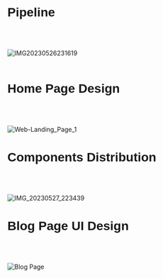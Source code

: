 # <h1 style="font-family:Poppins, sans-serif" >Pipeline</h1> <br> <br>
![IMG20230526231619](https://github.com/amanjaiman1/Product_3D/assets/77478827/15d28f78-a150-42b5-be3d-035e3d3f1ff8) <br><br>

# <h1 style="font-family:Poppins, sans-serif" >Home Page Design</h1> <br> <br>
![Web-Landing_Page_1](https://github.com/amanjaiman1/Product_3D/assets/77478827/e2c1103e-e641-484f-b4e3-8a95f410950b)

# <h1 style="font-family:Poppins, sans-serif" >Components Distribution</h1> <br> <br>
![IMG_20230527_223439](https://github.com/amanjaiman1/Product_3D/assets/77478827/efa6d696-ca93-4dca-bb09-86e456fb05aa)

# <h1 style="font-family:Poppins, sans-serif" >Blog Page UI Design</h1> <br> <br>
![Blog Page](https://github.com/MohamedMafaz/Product_3D/assets/113255500/5829aba0-319a-4f21-9b20-7f5d451644cb)
